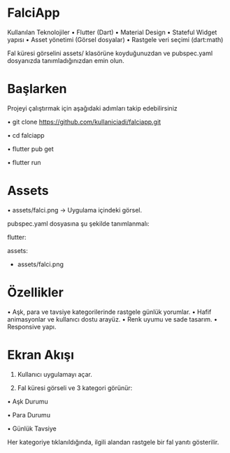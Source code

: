 # FalciApp

 Kullanılan Teknolojiler
	•	Flutter (Dart)
	•	Material Design
	•	Stateful Widget yapısı
	•	Asset yönetimi (Görsel dosyalar)
	•	Rastgele veri seçimi (dart:math)


Fal küresi görselini assets/ klasörüne koyduğunuzdan ve pubspec.yaml dosyanızda tanımladığınızdan emin olun.


 # Başlarken
 	 
   Projeyi çalıştırmak için aşağıdaki adımları takip edebilirsiniz
   
  • git clone https://github.com/kullaniciadi/falciapp.git
  
  • cd falciapp
  
  • flutter pub get
  
  • flutter run


# Assets
	
 •	assets/falci.png → Uygulama içindeki görsel.

pubspec.yaml dosyasına şu şekilde tanımlanmalı:


flutter:

  assets:
  
- assets/falci.png


 # Özellikler
 

 •	Aşk, para ve tavsiye kategorilerinde rastgele günlük yorumlar.
	•	Hafif animasyonlar ve kullanıcı dostu arayüz.
	•	Renk uyumu ve sade tasarım.
	•	Responsive yapı.

# Ekran Akışı


 1.	Kullanıcı uygulamayı açar.
	
 2.	Fal küresi görseli ve 3 kategori görünür:
	
 •	 Aşk Durumu

 •	 Para Durumu

 •	Günlük Tavsiye
 
 Her kategoriye tıklanıldığında, ilgili alandan rastgele bir fal yanıtı gösterilir.
